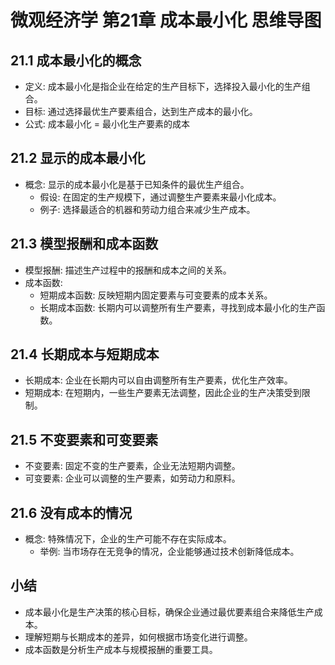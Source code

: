 # 微观经济学 第21章 成本最小化 思维导图

## 21.1 成本最小化的概念
- 定义: 成本最小化是指企业在给定的生产目标下，选择投入最小化的生产组合。
- 目标: 通过选择最优生产要素组合，达到生产成本的最小化。
- 公式: 成本最小化 = 最小化生产要素的成本

## 21.2 显示的成本最小化
- 概念: 显示的成本最小化是基于已知条件的最优生产组合。
  - 假设: 在固定的生产规模下，通过调整生产要素来最小化成本。
  - 例子: 选择最适合的机器和劳动力组合来减少生产成本。

## 21.3 模型报酬和成本函数
- 模型报酬: 描述生产过程中的报酬和成本之间的关系。
- 成本函数:
  - 短期成本函数: 反映短期内固定要素与可变要素的成本关系。
  - 长期成本函数: 长期内可以调整所有生产要素，寻找到成本最小化的生产函数。

## 21.4 长期成本与短期成本
- 长期成本: 企业在长期内可以自由调整所有生产要素，优化生产效率。
- 短期成本: 在短期内，一些生产要素无法调整，因此企业的生产决策受到限制。

## 21.5 不变要素和可变要素
- 不变要素: 固定不变的生产要素，企业无法短期内调整。
- 可变要素: 企业可以调整的生产要素，如劳动力和原料。

## 21.6 没有成本的情况
- 概念: 特殊情况下，企业的生产可能不存在实际成本。
  - 举例: 当市场存在无竞争的情况，企业能够通过技术创新降低成本。

## 小结
- 成本最小化是生产决策的核心目标，确保企业通过最优要素组合来降低生产成本。
- 理解短期与长期成本的差异，如何根据市场变化进行调整。
- 成本函数是分析生产成本与规模报酬的重要工具。

